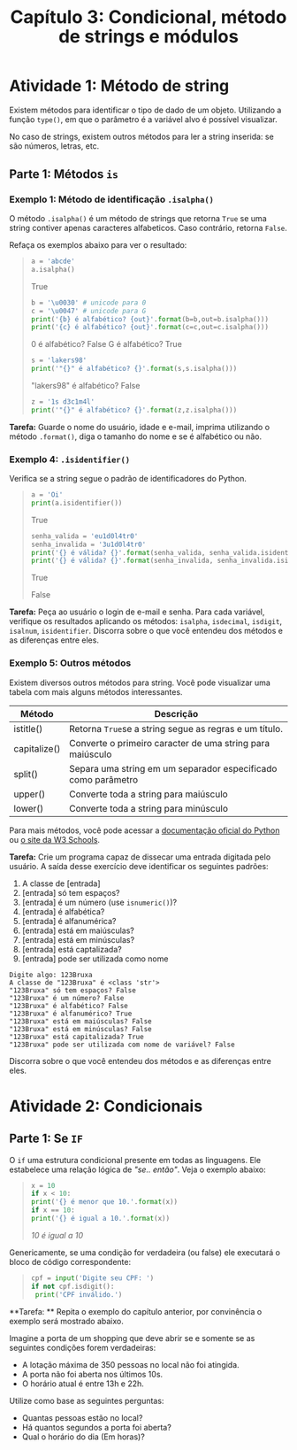 <center><div style="font-size:32px;display:inline-block;line-height:1.1;font-weight:bold;margin:0 0 15px" class="aula-title">Capítulo 3: Condicional, método de strings e módulos</div></center>

# Atividade 1: Método de string

Existem métodos para identificar o tipo de dado de um objeto. Utilizando a função `type()`, em que o parâmetro é a variável alvo é possível visualizar.

No caso de strings, existem outros métodos para ler a string inserida: se são números, letras, etc.

## Parte 1: Métodos `is`

### Exemplo 1: Método de identificação `.isalpha()`

O método `.isalpha()` é um método de strings que retorna `True` se uma string contiver apenas caracteres alfabeticos. Caso contrário, retorna `False`.

Refaça os exemplos abaixo para ver o resultado:

> ```python
> a = 'abcde'
> a.isalpha()
> ```
>
> True
>
> ```python
> b = '\u0030' # unicode para 0
> c = '\u0047' # unicode para G
> print('{b} é alfabético? {out}'.format(b=b,out=b.isalpha()))
> print('{c} é alfabético? {out}'.format(c=c,out=c.isalpha()))
> ```
>
> 0 é alfabético? False
> G é alfabético? True
>
> ```python
> s = 'lakers98'
> print('"{}" é alfabético? {}'.format(s,s.isalpha()))
> ```
>
> "lakers98" é alfabético? False
>
> ```python
> z = '1s d3c1m4l'
> print('"{}" é alfabético? {}'.format(z,z.isalpha()))
> ```

**Tarefa:** Guarde o nome do usuário, idade e e-mail, imprima utilizando o método `.format()`, diga o tamanho do nome e se é alfabético ou não.

### Exemplo 4: `.isidentifier()`

Verifica se a string segue o padrão de identificadores do Python. 

> ```python
> a = 'Oi'
> print(a.isidentifier())
> ```
>
> True
>
> ```Python
> senha_valida = 'eu1d0l4tr0'
> senha_invalida = '3u1d0l4tr0'
> print('{} é válida? {}'.format(senha_valida, senha_valida.isidentifier()))
> print('{} é válida? {}'.format(senha_invalida, senha_invalida.isidentifier()))
> ```
>
> True
>
> False

**Tarefa:** Peça ao usuário o login de e-mail e senha. Para cada variável, verifique os resultados aplicando os métodos: `isalpha`, `isdecimal`, `isdigit`, `isalnum`, `isidentifier`. Discorra sobre o que você entendeu dos métodos e as diferenças entre eles.

### Exemplo 5: Outros métodos

Existem diversos outros métodos para string. Você pode visualizar uma tabela com mais alguns métodos interessantes.

| Método       | Descrição                                                    |
| ------------ | ------------------------------------------------------------ |
| istitle()    | Retorna `True`se a string segue as regras e um título.       |
| capitalize() | Converte o primeiro caracter de uma string para maiúsculo    |
| split()      | Separa uma string em um separador especificado como parâmetro |
| upper()      | Converte toda a string para maiúsculo                        |
| lower()      | Converte toda a string para minúsculo                        |

Para mais métodos, você pode acessar a [documentação oficial do Python](https://docs.python.org/pt-br/3/) ou [o site da W3 Schools](https://www.w3schools.com/python/python_ref_string.asp).

**Tarefa:** Crie um programa capaz de dissecar uma entrada digitada pelo usuário. A saída desse exercício deve identificar os seguintes padrões:

1. A classe de [entrada]
2. [entrada] só tem espaços?
3. [entrada] é um número (use `isnumeric()`)?
4. [entrada] é alfabética?
5. [entrada] é alfanumérica?
6. [entrada] está em maiúsculas?
7. [entrada] está em minúsculas?
8. [entrada] está captalizada?
9. [entrada] pode ser utilizada como nome 

```
Digite algo: 123Bruxa
A classe de "123Bruxa" é <class 'str'>
"123Bruxa" só tem espaços? False
"123Bruxa" é um número? False
"123Bruxa" é alfabético? False
"123Bruxa" é alfanumérico? True
"123Bruxa" está em maiúsculas? False
"123Bruxa" está em minúsculas? False
"123Bruxa" está capitalizada? True
"123Bruxa" pode ser utilizada com nome de variável? False
```

Discorra sobre o que você entendeu dos métodos e as diferenças entre eles.

# Atividade 2: Condicionais

## Parte 1: Se `IF`

O `if` uma estrutura condicional presente em todas as linguagens. Ele estabelece uma relação lógica de *"se.. então"*. Veja o exemplo abaixo:

> ```python
> x = 10
> if x < 10:
> print('{} é menor que 10.'.format(x))
> if x == 10:
> print('{} é igual a 10.'.format(x))
> ```
>
> *10 é igual a 10* 

Genericamente, se uma condição for verdadeira (ou false) ele executará o bloco de código correspondente:

> ```python
> cpf = input('Digite seu CPF: ')
> if not cpf.isdigit():
>  print('CPF inválido.')
> ```
>

**Tarefa: ** Repita o exemplo do capítulo anterior, por convinência o exemplo será mostrado abaixo.

Imagine a porta de um shopping que deve abrir se e somente se as seguintes condições forem verdadeiras:

- A lotação máxima de 350 pessoas no local não foi atingida.
- A porta não foi aberta nos últimos 10s.
- O horário atual é entre 13h e 22h. 

Utilize como base as seguintes perguntas:

- Quantas pessoas estão no local?
- Há quantos segundos a porta foi aberta?
- Qual o horário do dia (Em horas)?



